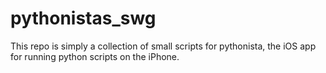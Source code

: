 # pythonistas_swg

This repo is simply a collection of small scripts for pythonista, the iOS app for running python scripts on the iPhone. 

